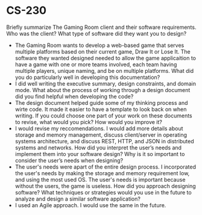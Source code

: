 # CS-230
Briefly summarize The Gaming Room client and their software requirements. Who was the client? What type of software did they want you to design?
- The Gaming Room wants to develop a web-based game that serves multiple platforms based on their current game, Draw It or Lose It. The software they wanted designed needed to allow the game applicaition to have a game with one or more teams involved, each team having multiple players, unique naming, and be on multiple platforms.
What did you do particularly well in developing this documentation?
- I did well writing the executive summary, design constraints, and domain mode.
What about the process of working through a design document did you find helpful when developing the code?
- The design document helped guide some of my thinking process and wirte code. It made it easier to have a template to look back on when writing.
If you could choose one part of your work on these documents to revise, what would you pick? How would you improve it?
- I would revise my reccomendations. I would add more details about storage and memory management, discuss client/server in operating systems architecture, and discuss REST, HTTP, and JSON in distributed systems and networks.
How did you interpret the user’s needs and implement them into your software design? Why is it so important to consider the user’s needs when designing?
- The user's needs were apart of the entire design process. I incorporated the user's needs by making the storage and memory requirement low, and using the most used OS. The user's needs is important because without the users, the game is useless.
How did you approach designing software? What techniques or strategies would you use in the future to analyze and design a similar software application?
- I used an Agile approach. I would use the same in the future.
